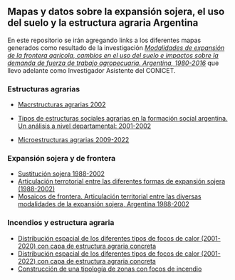 ## Mapas y datos sobre la expansión sojera, el uso del suelo y la estructura agraria Argentina
En este repositorio se irán agregando links a los diferentes mapas generados como resultado de la investigación 
[_Modalidades de expansión de la frontera agrícola, cambios en el uso del suelo e impactos sobre la demanda de fuerza de trabajo agropecuaria. Argentina, 1980-2016_](https://www.conicet.gov.ar/new_scp/detalle.php?id=28059&datos_academicos=yes) que llevo adelante como Investigador Asistente del CONICET.

### Estructuras agrarias
- [Macrstructuras agrarias 2002](maps/02_estructuras.html) 
- [Tipos de estructuras sociales agrarias en la formación social argentina. Un análisis a nivel departamental: 2001-2002](https://www.mundoagrario.unlp.edu.ar/article/view/MAe153)

- [Microestructuras agrarias 2009-2022](maps/03_microestructuras.html) 

### Expansión sojera y de frontera
- [Sustitución sojera 1988-2002](maps/01_sust_soja_1.html)
- [Articulación terrotorial entre las diferentes formas de expansión sojera (1988-2002)](maps/04_articulacion_soja.html)
- [Mosaicos de frontera. Articulación territorial entre las diversas modalidades de la expansión sojera, Argentina 1988-2002](https://osf.io/preprints/socarxiv/wdnh7/)

### Incendios y estructura agraria
- [Distribución espacial de los diferentes tipos de focos de calor (2001-2020) con capa de estructura agraria concreta](maps/20220228_type_fires_pca_kmean_estr_2001_2020.html)
- [Distribución espacial de los diferentes tipos de focos de calor (2001-2022) con capa de estructura agraria concreta](maps/20220228_type_fires_pca_kmean_estr.html)
- [Construcción de una tipología de zonas con focos de incendio](https://docs.google.com/document/d/14pS8qaGe8lf0YY0RsvFEft2WeS854pAxPPabWYI6pJM/edit?usp=sharing)
